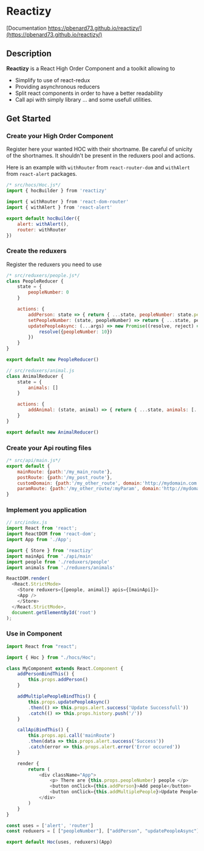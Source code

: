 # Reactizy

 [Documentation https://pbenard73.github.io/reactizy/](https://pbenard73.github.io/reactizy/)

## Description

**Reactizy**  is a React High Order Component and a toolkit allowing to

* Simplify to use of react-redux
* Providing asynchronous reducers
* Split react components in order to have a better readability
* Call api with simply library
... and some usefull utilities.

## Get Started

### Create your High Order Component

Register here your wanted HOC with their shortname. Be careful of unicity of the shortnames. It shouldn't be present in the reduxers pool and actions.

Here is an example with `withRouter` from `react-router-dom` and `withAlert` from `react-alert` packages.

```js
/* src/hocs/Hoc.js*/
import { hocBuilder } from 'reactizy'

import { withRouter } from 'react-dom-router'
import { withAlert } from 'react-alert'

export default hocBuilder({
    alert: withAlert(),
    router: withRouter
})
```

### Create the reduxers

Register the reduxers you need to use

```js
/* src/reduxers/people.js*/
class PeopleReducer {
    state = {
        peopleNumber: 0
    }

    actions: {
        addPerson: state => { return { ...state, peopleNumber: state.peopleNumber + 1 }},
        setPeopleNumber: (state, peopleNumber) => return { ...state, peopleNumber}},
        updatePeopleAsync: (...args) => new Promise((resolve, reject) => {
            resolve({peopleNumber: 10})
        })        
    }
}

export default new PeopleReducer()
```

```js
// src/reduxers/animal.js
class AnimalReducer {
    state = {
        animals: []
    }

    actions: {
        addAnimal: (state, animal) => { return { ...state, animals: [...animals, animal] }},
    }
}

export default new AnimalReducer()
```

### Create your Api routing files

```js
/* src/api/main.js*/
export default {
    mainRoute: {path:'/my_main_route'},
    postRoute: {path:'/my_post_route'},
    customDomain: {path:'/my_other_route', domain:'http://mydomain.com'}, 
    paramRoute: {path:'/my_other_route/:myParam', domain:'http://mydomain.com'},
}
```

### Implement you application

```js
// src/index.js
import React from 'react';
import ReactDOM from 'react-dom';
import App from './App';

import { Store } from 'reactizy'
import mainApi from './api/main'
import people from './reduxers/people'
import animals from './reduxers/animals'

ReactDOM.render(
  <React.StrictMode>
    <Store reduxers={[people, animal]} apis={[mainApi]}>
    <App />
    </Store>
  </React.StrictMode>,
  document.getElementById('root')
);
```

### Use in Component

```js
import React from "react";

import { Hoc } from "./hocs/Hoc";

class MyComponent extends React.Component {
    addPersonBindThis() {
        this.props.addPerson()
    }

    addMultiplePeopleBindThis() {
        this.props.updatePeopleAsync()
        .then(() => this.props.alert.success('Update Successfull'))
        .catch(() => this.props.history.push('/'))
    }

    callApiBindThis() {
        this.props.api.call('mainRoute')
        .then(data => this.props.alert.success('Success'))
        .catch(error => this.props.alert.error('Error occured'))
    }

    render {
        return (
            <div className="App">
                <p> There are {this.props.peopleNumber} people </p>
                <button onClick={this.addPerson}>Add people</button>
                <button onClick={this.addMultiplePeople}>Update People</button>
            </div>
        )
    }
}     

const uses = ['alert', 'router']
const reduxers = [ ["peopleNumber"], ["addPerson", "updatePeopleAsync"] ]

export default Hoc(uses, reduxers)(App)
```
